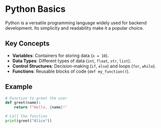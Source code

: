 # Python Basics

Python is a versatile programming language widely used for backend development. Its simplicity and readability make it a popular choice.

## Key Concepts
- **Variables**: Containers for storing data (`x = 10`).
- **Data Types**: Different types of data (`int`, `float`, `str`, `list`).
- **Control Structures**: Decision-making (`if`, `else`) and loops (`for`, `while`).
- **Functions**: Reusable blocks of code (`def my_function()`).

## Example
```python
# Function to greet the user
def greet(name):
    return f"Hello, {name}!"

# Call the function
print(greet("Alice"))
```
